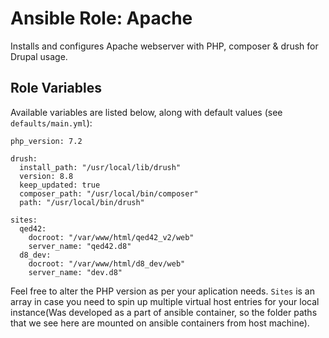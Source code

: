 # Ansible Role: Apache

Installs and configures Apache webserver with PHP, composer & drush for Drupal usage.

## Role Variables

Available variables are listed below, along with default values (see `defaults/main.yml`):

    php_version: 7.2

    drush:
      install_path: "/usr/local/lib/drush"
      version: 8.8
      keep_updated: true
      composer_path: "/usr/local/bin/composer"
      path: "/usr/local/bin/drush"

    sites:
      qed42:
        docroot: "/var/www/html/qed42_v2/web"
        server_name: "qed42.d8"
      d8_dev:
        docroot: "/var/www/html/d8_dev/web"
        server_name: "dev.d8"

Feel free to alter the PHP version as per your aplication needs. `Sites` is an array in case you need to spin up multiple virtual host entries for your local instance(Was developed as a part of ansible container, so the folder paths that we see here are mounted on ansible containers from host machine).
